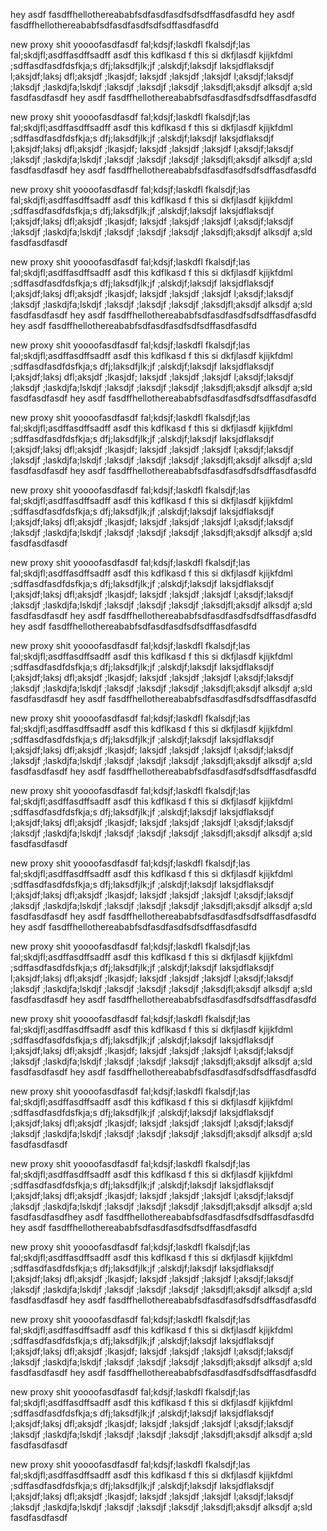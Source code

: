 hey asdf fasdffhellothereababfsdfasdfasdfsdfsdffasdfasdfd
hey asdf fasdffhellothereababfsdfasdfasdfsdfsdffasdfasdfd

new proxy shit yoooofasdfasdf fal;kdsjf;laskdfl fkalsdjf;las fal;skdjfl;asdffasdffsadff asdf this kdflkasd f this si dkfjlasdf kjijkfdml ;sdffasdfasdfdsfkja;s dfj;laksdfjlk;jf ;alskdjf;laksdjf laksjdflaksdjf l;aksjdf;laksj dfl;aksjdf ;lkasjdf; laksjdf ;laksjdf ;laksjdf l;aksdjf;laksdjf ;laksdjf ;laskdjfa;lskdjf ;laksdjf ;laksdjf ;laksdjf ;laksdjfl;aksdjf alksdjf a;sld
fasdfasdfasdf
hey asdf fasdffhellothereababfsdfasdfasdfsdfsdffasdfasdfd

new proxy shit yoooofasdfasdf fal;kdsjf;laskdfl fkalsdjf;las fal;skdjfl;asdffasdffsadff asdf this kdflkasd f this si dkfjlasdf kjijkfdml ;sdffasdfasdfdsfkja;s dfj;laksdfjlk;jf ;alskdjf;laksdjf laksjdflaksdjf l;aksjdf;laksj dfl;aksjdf ;lkasjdf; laksjdf ;laksjdf ;laksjdf l;aksdjf;laksdjf ;laksdjf ;laskdjfa;lskdjf ;laksdjf ;laksdjf ;laksdjf ;laksdjfl;aksdjf alksdjf a;sld
fasdfasdfasdf
hey asdf fasdffhellothereababfsdfasdfasdfsdfsdffasdfasdfd

new proxy shit yoooofasdfasdf fal;kdsjf;laskdfl fkalsdjf;las fal;skdjfl;asdffasdffsadff asdf this kdflkasd f this si dkfjlasdf kjijkfdml ;sdffasdfasdfdsfkja;s dfj;laksdfjlk;jf ;alskdjf;laksdjf laksjdflaksdjf l;aksjdf;laksj dfl;aksjdf ;lkasjdf; laksjdf ;laksjdf ;laksjdf l;aksdjf;laksdjf ;laksdjf ;laskdjfa;lskdjf ;laksdjf ;laksdjf ;laksdjf ;laksdjfl;aksdjf alksdjf a;sld
fasdfasdfasdf

new proxy shit yoooofasdfasdf fal;kdsjf;laskdfl fkalsdjf;las fal;skdjfl;asdffasdffsadff asdf this kdflkasd f this si dkfjlasdf kjijkfdml ;sdffasdfasdfdsfkja;s dfj;laksdfjlk;jf ;alskdjf;laksdjf laksjdflaksdjf l;aksjdf;laksj dfl;aksjdf ;lkasjdf; laksjdf ;laksjdf ;laksjdf l;aksdjf;laksdjf ;laksdjf ;laskdjfa;lskdjf ;laksdjf ;laksdjf ;laksdjf ;laksdjfl;aksdjf alksdjf a;sld
fasdfasdfasdf
hey asdf fasdffhellothereababfsdfasdfasdfsdfsdffasdfasdfd
hey asdf fasdffhellothereababfsdfasdfasdfsdfsdffasdfasdfd

new proxy shit yoooofasdfasdf fal;kdsjf;laskdfl fkalsdjf;las fal;skdjfl;asdffasdffsadff asdf this kdflkasd f this si dkfjlasdf kjijkfdml ;sdffasdfasdfdsfkja;s dfj;laksdfjlk;jf ;alskdjf;laksdjf laksjdflaksdjf l;aksjdf;laksj dfl;aksjdf ;lkasjdf; laksjdf ;laksjdf ;laksjdf l;aksdjf;laksdjf ;laksdjf ;laskdjfa;lskdjf ;laksdjf ;laksdjf ;laksdjf ;laksdjfl;aksdjf alksdjf a;sld
fasdfasdfasdf
hey asdf fasdffhellothereababfsdfasdfasdfsdfsdffasdfasdfd

new proxy shit yoooofasdfasdf fal;kdsjf;laskdfl fkalsdjf;las fal;skdjfl;asdffasdffsadff asdf this kdflkasd f this si dkfjlasdf kjijkfdml ;sdffasdfasdfdsfkja;s dfj;laksdfjlk;jf ;alskdjf;laksdjf laksjdflaksdjf l;aksjdf;laksj dfl;aksjdf ;lkasjdf; laksjdf ;laksjdf ;laksjdf l;aksdjf;laksdjf ;laksdjf ;laskdjfa;lskdjf ;laksdjf ;laksdjf ;laksdjf ;laksdjfl;aksdjf alksdjf a;sld
fasdfasdfasdf
hey asdf fasdffhellothereababfsdfasdfasdfsdfsdffasdfasdfd

new proxy shit yoooofasdfasdf fal;kdsjf;laskdfl fkalsdjf;las fal;skdjfl;asdffasdffsadff asdf this kdflkasd f this si dkfjlasdf kjijkfdml ;sdffasdfasdfdsfkja;s dfj;laksdfjlk;jf ;alskdjf;laksdjf laksjdflaksdjf l;aksjdf;laksj dfl;aksjdf ;lkasjdf; laksjdf ;laksjdf ;laksjdf l;aksdjf;laksdjf ;laksdjf ;laskdjfa;lskdjf ;laksdjf ;laksdjf ;laksdjf ;laksdjfl;aksdjf alksdjf a;sld
fasdfasdfasdf

new proxy shit yoooofasdfasdf fal;kdsjf;laskdfl fkalsdjf;las fal;skdjfl;asdffasdffsadff asdf this kdflkasd f this si dkfjlasdf kjijkfdml ;sdffasdfasdfdsfkja;s dfj;laksdfjlk;jf ;alskdjf;laksdjf laksjdflaksdjf l;aksjdf;laksj dfl;aksjdf ;lkasjdf; laksjdf ;laksjdf ;laksjdf l;aksdjf;laksdjf ;laksdjf ;laskdjfa;lskdjf ;laksdjf ;laksdjf ;laksdjf ;laksdjfl;aksdjf alksdjf a;sld
fasdfasdfasdf
hey asdf fasdffhellothereababfsdfasdfasdfsdfsdffasdfasdfd
hey asdf fasdffhellothereababfsdfasdfasdfsdfsdffasdfasdfd

new proxy shit yoooofasdfasdf fal;kdsjf;laskdfl fkalsdjf;las fal;skdjfl;asdffasdffsadff asdf this kdflkasd f this si dkfjlasdf kjijkfdml ;sdffasdfasdfdsfkja;s dfj;laksdfjlk;jf ;alskdjf;laksdjf laksjdflaksdjf l;aksjdf;laksj dfl;aksjdf ;lkasjdf; laksjdf ;laksjdf ;laksjdf l;aksdjf;laksdjf ;laksdjf ;laskdjfa;lskdjf ;laksdjf ;laksdjf ;laksdjf ;laksdjfl;aksdjf alksdjf a;sld
fasdfasdfasdf
hey asdf fasdffhellothereababfsdfasdfasdfsdfsdffasdfasdfd

new proxy shit yoooofasdfasdf fal;kdsjf;laskdfl fkalsdjf;las fal;skdjfl;asdffasdffsadff asdf this kdflkasd f this si dkfjlasdf kjijkfdml ;sdffasdfasdfdsfkja;s dfj;laksdfjlk;jf ;alskdjf;laksdjf laksjdflaksdjf l;aksjdf;laksj dfl;aksjdf ;lkasjdf; laksjdf ;laksjdf ;laksjdf l;aksdjf;laksdjf ;laksdjf ;laskdjfa;lskdjf ;laksdjf ;laksdjf ;laksdjf ;laksdjfl;aksdjf alksdjf a;sld
fasdfasdfasdf
hey asdf fasdffhellothereababfsdfasdfasdfsdfsdffasdfasdfd

new proxy shit yoooofasdfasdf fal;kdsjf;laskdfl fkalsdjf;las fal;skdjfl;asdffasdffsadff asdf this kdflkasd f this si dkfjlasdf kjijkfdml ;sdffasdfasdfdsfkja;s dfj;laksdfjlk;jf ;alskdjf;laksdjf laksjdflaksdjf l;aksjdf;laksj dfl;aksjdf ;lkasjdf; laksjdf ;laksjdf ;laksjdf l;aksdjf;laksdjf ;laksdjf ;laskdjfa;lskdjf ;laksdjf ;laksdjf ;laksdjf ;laksdjfl;aksdjf alksdjf a;sld
fasdfasdfasdf

new proxy shit yoooofasdfasdf fal;kdsjf;laskdfl fkalsdjf;las fal;skdjfl;asdffasdffsadff asdf this kdflkasd f this si dkfjlasdf kjijkfdml ;sdffasdfasdfdsfkja;s dfj;laksdfjlk;jf ;alskdjf;laksdjf laksjdflaksdjf l;aksjdf;laksj dfl;aksjdf ;lkasjdf; laksjdf ;laksjdf ;laksjdf l;aksdjf;laksdjf ;laksdjf ;laskdjfa;lskdjf ;laksdjf ;laksdjf ;laksdjf ;laksdjfl;aksdjf alksdjf a;sld
fasdfasdfasdf
hey asdf fasdffhellothereababfsdfasdfasdfsdfsdffasdfasdfd
hey asdf fasdffhellothereababfsdfasdfasdfsdfsdffasdfasdfd

new proxy shit yoooofasdfasdf fal;kdsjf;laskdfl fkalsdjf;las fal;skdjfl;asdffasdffsadff asdf this kdflkasd f this si dkfjlasdf kjijkfdml ;sdffasdfasdfdsfkja;s dfj;laksdfjlk;jf ;alskdjf;laksdjf laksjdflaksdjf l;aksjdf;laksj dfl;aksjdf ;lkasjdf; laksjdf ;laksjdf ;laksjdf l;aksdjf;laksdjf ;laksdjf ;laskdjfa;lskdjf ;laksdjf ;laksdjf ;laksdjf ;laksdjfl;aksdjf alksdjf a;sld
fasdfasdfasdf
hey asdf fasdffhellothereababfsdfasdfasdfsdfsdffasdfasdfd

new proxy shit yoooofasdfasdf fal;kdsjf;laskdfl fkalsdjf;las fal;skdjfl;asdffasdffsadff asdf this kdflkasd f this si dkfjlasdf kjijkfdml ;sdffasdfasdfdsfkja;s dfj;laksdfjlk;jf ;alskdjf;laksdjf laksjdflaksdjf l;aksjdf;laksj dfl;aksjdf ;lkasjdf; laksjdf ;laksjdf ;laksjdf l;aksdjf;laksdjf ;laksdjf ;laskdjfa;lskdjf ;laksdjf ;laksdjf ;laksdjf ;laksdjfl;aksdjf alksdjf a;sld
fasdfasdfasdf
hey asdf fasdffhellothereababfsdfasdfasdfsdfsdffasdfasdfd

new proxy shit yoooofasdfasdf fal;kdsjf;laskdfl fkalsdjf;las fal;skdjfl;asdffasdffsadff asdf this kdflkasd f this si dkfjlasdf kjijkfdml ;sdffasdfasdfdsfkja;s dfj;laksdfjlk;jf ;alskdjf;laksdjf laksjdflaksdjf l;aksjdf;laksj dfl;aksjdf ;lkasjdf; laksjdf ;laksjdf ;laksjdf l;aksdjf;laksdjf ;laksdjf ;laskdjfa;lskdjf ;laksdjf ;laksdjf ;laksdjf ;laksdjfl;aksdjf alksdjf a;sld
fasdfasdfasdf

new proxy shit yoooofasdfasdf fal;kdsjf;laskdfl fkalsdjf;las fal;skdjfl;asdffasdffsadff asdf this kdflkasd f this si dkfjlasdf kjijkfdml ;sdffasdfasdfdsfkja;s dfj;laksdfjlk;jf ;alskdjf;laksdjf laksjdflaksdjf l;aksjdf;laksj dfl;aksjdf ;lkasjdf; laksjdf ;laksjdf ;laksjdf l;aksdjf;laksdjf ;laksdjf ;laskdjfa;lskdjf ;laksdjf ;laksdjf ;laksdjf ;laksdjfl;aksdjf alksdjf a;sld
fasdfasdfasdfhey asdf fasdffhellothereababfsdfasdfasdfsdfsdffasdfasdfd
hey asdf fasdffhellothereababfsdfasdfasdfsdfsdffasdfasdfd

new proxy shit yoooofasdfasdf fal;kdsjf;laskdfl fkalsdjf;las fal;skdjfl;asdffasdffsadff asdf this kdflkasd f this si dkfjlasdf kjijkfdml ;sdffasdfasdfdsfkja;s dfj;laksdfjlk;jf ;alskdjf;laksdjf laksjdflaksdjf l;aksjdf;laksj dfl;aksjdf ;lkasjdf; laksjdf ;laksjdf ;laksjdf l;aksdjf;laksdjf ;laksdjf ;laskdjfa;lskdjf ;laksdjf ;laksdjf ;laksdjf ;laksdjfl;aksdjf alksdjf a;sld
fasdfasdfasdf
hey asdf fasdffhellothereababfsdfasdfasdfsdfsdffasdfasdfd

new proxy shit yoooofasdfasdf fal;kdsjf;laskdfl fkalsdjf;las fal;skdjfl;asdffasdffsadff asdf this kdflkasd f this si dkfjlasdf kjijkfdml ;sdffasdfasdfdsfkja;s dfj;laksdfjlk;jf ;alskdjf;laksdjf laksjdflaksdjf l;aksjdf;laksj dfl;aksjdf ;lkasjdf; laksjdf ;laksjdf ;laksjdf l;aksdjf;laksdjf ;laksdjf ;laskdjfa;lskdjf ;laksdjf ;laksdjf ;laksdjf ;laksdjfl;aksdjf alksdjf a;sld
fasdfasdfasdf
hey asdf fasdffhellothereababfsdfasdfasdfsdfsdffasdfasdfd

new proxy shit yoooofasdfasdf fal;kdsjf;laskdfl fkalsdjf;las fal;skdjfl;asdffasdffsadff asdf this kdflkasd f this si dkfjlasdf kjijkfdml ;sdffasdfasdfdsfkja;s dfj;laksdfjlk;jf ;alskdjf;laksdjf laksjdflaksdjf l;aksjdf;laksj dfl;aksjdf ;lkasjdf; laksjdf ;laksjdf ;laksjdf l;aksdjf;laksdjf ;laksdjf ;laskdjfa;lskdjf ;laksdjf ;laksdjf ;laksdjf ;laksdjfl;aksdjf alksdjf a;sld
fasdfasdfasdf

new proxy shit yoooofasdfasdf fal;kdsjf;laskdfl fkalsdjf;las fal;skdjfl;asdffasdffsadff asdf this kdflkasd f this si dkfjlasdf kjijkfdml ;sdffasdfasdfdsfkja;s dfj;laksdfjlk;jf ;alskdjf;laksdjf laksjdflaksdjf l;aksjdf;laksj dfl;aksjdf ;lkasjdf; laksjdf ;laksjdf ;laksjdf l;aksdjf;laksdjf ;laksdjf ;laskdjfa;lskdjf ;laksdjf ;laksdjf ;laksdjf ;laksdjfl;aksdjf alksdjf a;sld
fasdfasdfasdf